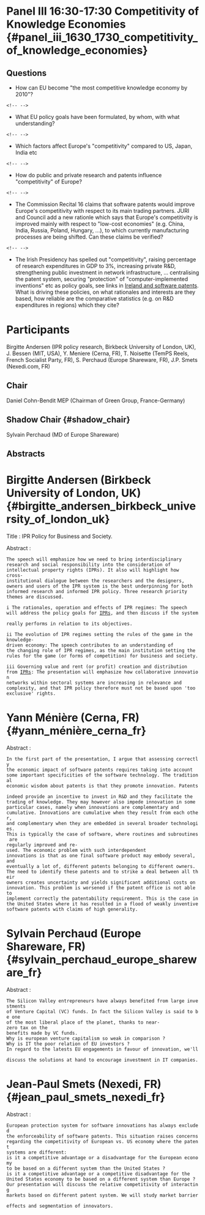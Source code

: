 # Panel III 16:30-17:30 Competitivity of Knowledge Economies {#panel_iii_1630_1730_competitivity_of_knowledge_economies}

## Questions

-   How can EU become \"the most competitive knowledge economy by
    2010\"?

```{=html}
<!-- -->
```
-   What EU policy goals have been formulated, by whom, with what
    understanding?

```{=html}
<!-- -->
```
-   Which factors affect Europe\'s \"competitivity\" compared to US,
    Japan, India etc

```{=html}
<!-- -->
```
-   How do public and private research and patents influence
    \"competitivity\" of Europe?

```{=html}
<!-- -->
```
-   The Commission Recital 16 claims that software patents would improve
    Europe\'s competitivity with respect to its main trading partners.
    JURI and Council add a new rationle which says that Europe\'s
    competitivity is improved mainly with respect to \"low-cost
    economies\" (e.g. China, India, Russia, Poland, Hungary, \...), to
    which currently manufacturing processes are being shifted. Can these
    claims be verified?

```{=html}
<!-- -->
```
-   The Irish Presidency has spelled out \"competitivity\", raising
    percentage of research expenditures in GDP to 3%, increasing private
    R&D, strengthening public investment in network infrastructure, \...
    centralising the patent system, securing \"protection\" of
    \"computer-implemented inventions\" etc as policy goals, see links
    in [Ireland and software
    patents](http://swpat.ffii.org/players/ie/ "wikilink"). What is
    driving these policies, on what rationales and interests are they
    based, how reliable are the comparative statistics (e.g. on R&D
    expenditures in regions) which they cite?

# Participants

Birgitte Andersen (IPR policy research, Birkbeck University of London,
UK), J. Bessen (MIT, USA), Y. Meniere (Cerna, FR), T. Noisette (TemPS
Reels, French Socialist Party, FR), S. Perchaud (Europe Shareware, FR),
J.P. Smets (Nexedi.com, FR)

## Chair

Daniel Cohn-Bendit MEP (Chairman of Green Group, France-Germany)

## Shadow Chair {#shadow_chair}

Sylvain Perchaud (MD of Europe Shareware)

## Abstracts

# Birgitte Andersen (Birkbeck University of London, UK) {#birgitte_andersen_birkbeck_university_of_london_uk}

Title : IPR Policy for Business and Society.

Abstract :

`The speech will emphasize how we need to bring interdisciplinary `\
`research and social responsibility into the consideration of `\
`intellectual property rights (IPRs). It also will highlight how `\
`cross-institutional dialogue between the researchers and the designers, `\
`owners and users of the IPR system is the best underpinning for both `\
`informed research and informed IPR policy. Three research priority `\
`themes are discussed.`

`i The rationales, operation and effects of IPR regimes: The speech `\
`will address the policy goals for `[`IPRs`](IPRs "wikilink")`, and then discuss if the system `\
`really performs in relation to its objectives.`

`ii The evolution of IPR regimes setting the rules of the game in the `\
`knowledge-driven economy: The speech contributes to an understanding of `\
`the changing role of IPR regimes, as the main institution setting the `\
`rules for the game (or forms of competition) for business and society.`

`iii Governing value and rent (or profit) creation and distribution `\
`from `[`IPRs`](IPRs "wikilink")`: The presentation will emphasize how collaborative innovation `\
`networks within sectoral systems are increasing in relevance and `\
`complexity, and that IPR policy therefore must not be based upon 'too `\
`exclusive' rights.`

# Yann Ménière (Cerna, FR) {#yann_ménière_cerna_fr}

Abstract :

`In the first part of the presentation, I argue that assessing correctly `\
`the economic impact of software patents requires taking into account `\
`some important specificities of the software technology. The traditional `\
`economic wisdom about patents is that they promote innovation. Patents `\
`indeed provide an incentive to invest in R&D and they facilitate the `\
`trading of knowledge. They may however also impede innovation in some `\
`particular cases, namely when innovations are complementary and `\
`cumulative. Innovations are cumulative when they result from each other, `\
`and complementary when they are embedded in several broader technologies. `\
`This is typically the case of software, where routines and subroutines are  `\
`regularly improved and re-used. The economic problem with such interdependent `\
`innovations is that as one final software product may embody several, and `\
`eventually a lot of, different patents belonging to different owners. `\
`The need to identify these patents and to strike a deal between all their `\
`owners creates uncertainty and yields significant additional costs on`\
`innovation. This problem is worsened if the patent office is not able to`\
`implement correctly the patentability requirement. This is the case in`\
`the United States where it has resulted in a flood of weakly inventive`\
`software patents with claims of high generality. `

# Sylvain Perchaud (Europe Shareware, FR) {#sylvain_perchaud_europe_shareware_fr}

Abstract :

`The Silicon Valley entrepreneurs have always benefited from large investments`\
`of Venture Capital (VC) funds. In fact the Silicon Valley is said to be one `\
`of the most liberal place of the planet, thanks to near-zero tax on the `\
`benefits made by VC funds.`\
`Why is european venture capitalism so weak in comparison ?`\
`Why is IT the poor relation of EU investors ?`\
`In regard to the latests EU engagements in favour of innovation, we'll `\
`discuss the solutions at hand to encourage investment in IT companies.`

# Jean-Paul Smets (Nexedi, FR) {#jean_paul_smets_nexedi_fr}

Abstract :

`European protection system for software innovations has always excluded`\
`the enforceability of software patents. This situation raises concerns`\
`regarding the competitivity of European vs. US economy where the patent `\
`systems are different:`\
`is it a competitive advantage or a disadvantage for the European economy`\
`to be based on a different system than the United States ? `\
`is it a competitive advantage or a competitive disadvantage for the `\
`United States economy to be based on a different system than Europe ?`\
`Our presentation will discuss the relative competitivity of interacting `\
`markets based on different patent system. We will study market barrier `\
`effects and segmentation of innovators.`
